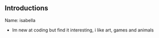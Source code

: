 ## Introductions

Name: isabella
- Im new at coding but find it interesting, i like art, games and animals 
